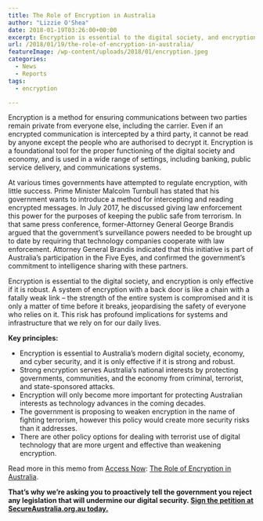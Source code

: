 ```yaml
---
title: The Role of Encryption in Australia
author: "Lizzie O'Shea"
date: 2018-01-19T03:26:00+00:00
excerpt: Encryption is essential to the digital society, and encryption is only effective if it is robust. A new memo on the Role of Encryption in Australia from Access Now.
url: /2018/01/19/the-role-of-encryption-in-australia/
featureImage: /wp-content/uploads/2018/01/encryption.jpeg
categories:
  - News
  - Reports
tags:
  - encryption

---
```

Encryption is a method for ensuring communications between two parties remain private from everyone else, including the carrier. Even if an encrypted communication is intercepted by a third party, it cannot be read by anyone except the people who are authorised to decrypt it. Encryption is a foundational tool for the proper functioning of the digital society and economy, and is used in a wide range of settings, including banking, public service delivery, and communications systems.

At various times governments have attempted to regulate encryption, with little success. Prime Minister Malcolm Turnbull has stated that his government wants to introduce a method for intercepting and reading encrypted messages. In July 2017, he discussed giving law enforcement this power for the purposes of keeping the public safe from terrorism. In that same press conference, former-Attorney General George Brandis argued that the government’s surveillance powers needed to be brought up to date by requiring that technology companies cooperate with law enforcement. Attorney General Brandis indicated that this initiative is part of Australia’s participation in the Five Eyes, and confirmed the government’s commitment to intelligence sharing with these partners.

Encryption is essential to the digital society, and encryption is only effective if it is robust. A system of encryption with a back door is like a chain with a fatally weak link – the strength of the entire system is compromised and it is only a matter of time before it breaks, jeopardising the safety of everyone who relies on it. This risk has profound implications for systems and infrastructure that we rely on for our daily lives.

**Key principles:**

  * Encryption is essential to Australia’s modern digital society, economy, and cyber security, and it is only effective if it is strong and robust.
  * Strong encryption serves Australia’s national interests by protecting governments, communities, and the economy from criminal, terrorist, and state-sponsored attacks.
  * Encryption will only become more important for protecting Australian interests as technology advances in the coming decades.
  * The government is proposing to weaken encryption in the name of fighting terrorism, however this policy would create more security risks than it addresses.
  * There are other policy options for dealing with terrorist use of digital technology that are more urgent and effective than weakening encryption.

Read more in this memo from [Access Now][1]: [The Role of Encryption in Australia][2].

**That’s why we’re asking you to proactively tell the government you reject any legislation that will undermine our digital security. <a href="https://www.secureaustralia.org.au/?utm_source=DRWaus" target="_blank" rel="noopener noreferrer">Sign the petition at SecureAustralia.org.au today.</a>**

 [1]: https://www.accessnow.org/
 [2]: /wp-content/uploads/2018/01/Crypto-Australia-Memo.pdf
